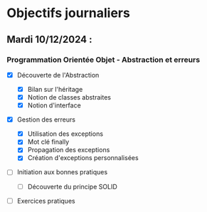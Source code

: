 # Objectifs journaliers

## Mardi 10/12/2024 :

### Programmation Orientée Objet - Abstraction et erreurs

- [X] Découverte de l'Abstraction
  - [X] Bilan sur l'héritage
  - [X] Notion de classes abstraites
  - [X] Notion d'interface
- [X] Gestion des erreurs
  - [X] Utilisation des exceptions
  - [X] Mot clé finally
  - [X] Propagation des exceptions
  - [X] Création d'exceptions personnalisées
- [ ] Initiation aux bonnes pratiques
  - [ ] Découverte du principe SOLID
- [ ] Exercices pratiques
  